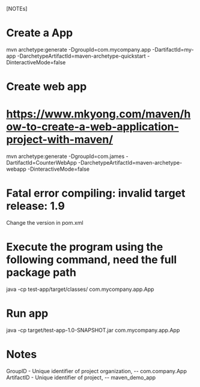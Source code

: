 [NOTEs]

# Create a App
mvn archetype:generate -DgroupId=com.mycompany.app -DartifactId=my-app -DarchetypeArtifactId=maven-archetype-quickstart -DinteractiveMode=false

# Create web app
# https://www.mkyong.com/maven/how-to-create-a-web-application-project-with-maven/
mvn archetype:generate -DgroupId=com.james -DartifactId=CounterWebApp -DarchetypeArtifactId=maven-archetype-webapp -DinteractiveMode=false

# Fatal error compiling: invalid target release: 1.9
Change the version in pom.xml

# Execute the program using the following command, need the full package path
java -cp test-app/target/classes/ com.mycompany.app.App

# Run app
java -cp target/test-app-1.0-SNAPSHOT.jar com.mycompany.app.App

# Notes
GroupID - Unique identifier of project organization, -- com.company.App
ArtifactID - Unique identifier of project, -- maven_demo_app
